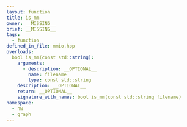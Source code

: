 ```yaml
---
layout: function
title: is_mm
owner: __MISSING__
brief: __MISSING__
tags:
  - function
defined_in_file: mmio.hpp
overloads:
  bool is_mm(const std::string):
    arguments:
      - description: __OPTIONAL__
        name: filename
        type: const std::string
    description: __OPTIONAL__
    return: __OPTIONAL__
    signature_with_names: bool is_mm(const std::string filename)
namespace:
  - nw
  - graph
---
```

